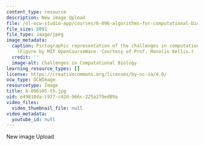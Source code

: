 ```yaml
---
content_type: resource
description: New image Upload
file: /ol-ocw-studio-app/courses/6-096-algorithms-for-computational-biology-spring-2005/e49810dac977c42d966c225a279ed89a_6-096s05-th.jpg
file_size: 8091
file_type: image/jpeg
image_metadata:
  caption: Pictographic representation of the challenges in computational biology.
    (Figure by MIT OpenCourseWare. Courtesy of Prof. Manolis Kellis.)
  credit: ''
  image-alt: Challenges in Computational Biology
learning_resource_types: []
license: https://creativecommons.org/licenses/by-nc-sa/4.0/
ocw_type: OCWImage
resourcetype: Image
title: 6-096s05-th.jpg
uid: e49810da-c977-c42d-966c-225a279ed89a
video_files:
  video_thumbnail_file: null
video_metadata:
  youtube_id: null
---
```

New image Upload